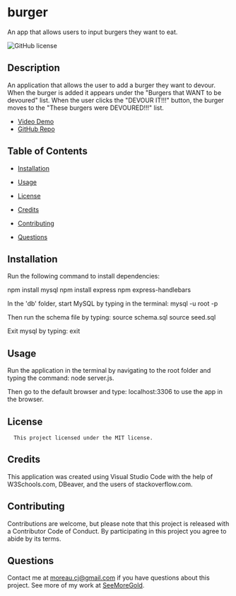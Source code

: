 # burger
An app that allows users to input burgers they want to eat.

![GitHub license](https://img.shields.io/badge/license-MIT-blue.svg)

## Description

An application that allows the user to add a burger they want to devour. When the burger is added it appears under the "Burgers that WANT to be devoured" list. When the user clicks the "DEVOUR IT!!!" button, the burger moves to the "These burgers were DEVOURED!!!" list. 

* [Video Demo](https://youtu.be/7HLCrac_tw4)
* [GitHub Repo](https://github.com/SeeMoreGold/burger)


## Table of Contents

* [Installation](#installation)

* [Usage](#usage)

* [License](#license)

* [Credits](#credits)

* [Contributing](#contribute)

* [Questions](#questions)

## Installation

Run the following command to install dependencies:

npm install mysql
npm install express
npm express-handlebars

In the 'db' folder, start MySQL by typing in the terminal:
mysql -u root -p

Then run the schema file by typing:
source schema.sql
source seed.sql

Exit mysql by typing:
exit

## Usage

Run the application in the terminal by navigating to the root folder and typing the command: 
node server.js.

Then go to the default browser and type: 
localhost:3306 to use the app in the browser.

## License
      
      This project licensed under the MIT license.

## Credits

This application was created using Visual Studio Code with the help of W3Schools.com, DBeaver, and the users of stackoverflow.com.

## Contributing

Contributions are welcome, but please note that this project is released with a Contributor Code of Conduct. By participating in this project you agree to abide by its terms.

## Questions

Contact me at moreau.cj@gmail.com if you have questions about this project.
See more of my work at [SeeMoreGold](https://github.com/SeeMoreGold/).
